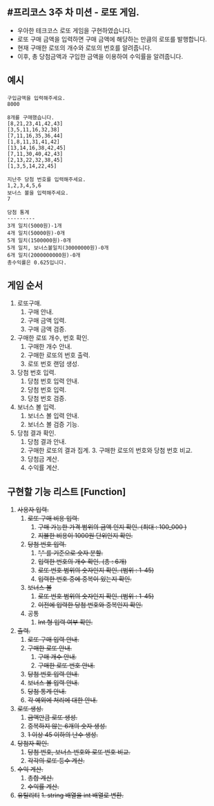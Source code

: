 #프리코스 3주 차 미션 - 로또 게임.
-------------------------------------------
* 우아한 테크코스 로또 게임을 구현하였습니다.
* 로또 구매 금액을 입력하면 구매 금액에 해당하는 만큼의 로또를 발행합니다.
* 현재 구매한 로또의 개수와 로또의 번호를 알려줍니다.
* 이후, 총 당첨금액과 구입한 금액을 이용하여 수익률을 알려줍니다.

## 예시
```
구입금액을 입력해주세요.
8000

8개를 구매했습니다.
[8,21,23,41,42,43]
[3,5,11,16,32,38]
[7,11,16,35,36,44]
[1,8,11,31,41,42]
[13,14,16,38,42,45]
[7,11,30,40,42,43]
[2,13,22,32,38,45]
[1,3,5,14,22,45]

지난주 당첨 번호를 입력해주세요.
1,2,3,4,5,6
보너스 볼을 입력해주세요.
7

당첨 통계
---------
3개 일치(5000원)-1개
4개 일치(50000원)-0개
5개 일치(1500000원)-0개
5개 일치, 보너스볼일치(30000000원)-0개
6개 일치(2000000000원)-0개
총수익률은 0.625입니다.
```

## 게임 순서
1. 로또구매.  
    1. 구매 안내.
    2. 구매 금액 입력.
    3. 구매 금액 검증.
2. 구매한 로또 개수, 번호 확인.
    1. 구매한 개수 안내.
    2. 구매한 로또의 번호 출력.
    3. 로또 번호 랜덤 생성.
3. 당첨 번호 입력.
    1. 당첨 번호 입력 안내.
    2. 당첨 번호 입력.
    3. 당첨 번호 검증.
4. 보너스 볼 입력.
    1. 보너스 볼 입력 안내.
    2. 보너스 볼 검증 기능.
5. 당첨 결과 확인.
    1. 당첨 결과 안내.
    2. 구매한 로또의 결과 집계.
        3. 구매한 로또의 번호와 당첨 번호 비교.
    3. 당첨금 계산.
    4. 수익률 계산.
    
    
## 구현할 기능 리스트 [Function]
1. ~~사용자 입력.~~
    1. ~~로또 구매 비용 입력.~~
        1. ~~구매 가능한 가격 범위의 금액 인지 확인. (최대 : 100_000 )~~
        2. ~~지불한 비용이 1000원 단위인지 확인.~~
    2. ~~당첨 번호 입력.~~
        1. ~~"," 를 기준으로 숫자 분할.~~
        2. ~~입력한 번호의 개수 확인. (총 : 6개)~~
        3. ~~로또 번호 범위의 숫자인지 확인. (범위 : 1-45)~~
        4. ~~입력한 번호 중에 중복이 있는지 확인.~~
    3. ~~보너스 볼~~
        1. ~~로또 번호 범위의 숫자인지 확인. (범위 : 1-45)~~
        2. ~~이전에 입력한 당첨 번호와 중복인지 확인.~~
    4. 공통 
        1. ~~Int 형 입력 여부 확인.~~
2. ~~출력.~~
    1. ~~로또 구매 입력 안내.~~
    2. ~~구매한 로또 안내.~~
        1. ~~구매 개수 안내.~~
        2. ~~구매한 로또 번호 안내.~~
    3. ~~당첨 번호 입력 안내.~~
    4. ~~보너스 볼 입력 안내.~~
    5. ~~당첨 통계 안내.~~
    6. ~~각 예외에 처리에 대한 안내.~~
2. ~~로또 생성.~~
    1. ~~금액만큼 로또 생성.~~
    2. ~~중복하지 않는 6개의 숫자 생성.~~
    3. ~~1 이상 45 이하의 난수 생성.~~
3. ~~당첨자 확인.~~
    1. ~~당첨 번호, 보너스 번호와 로또 번호 비교.~~
    2. ~~각각의 로또 등수 계산.~~
4. ~~수익 계산.~~
    1. ~~총합 계산.~~
    2. ~~수익률 계산.~~
5. ~~유틸리티~~
    ~~1. string 배열을 int 배열로 변환.~~

